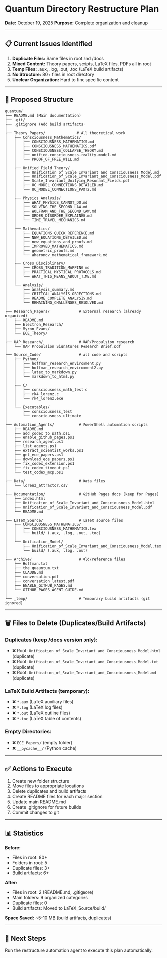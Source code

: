 # Quantum Directory Restructure Plan
**Date:** October 19, 2025
**Purpose:** Complete organization and cleanup

---

## 📋 Current Issues Identified

1. **Duplicate Files:** Same files in root and /docs
2. **Mixed Content:** Theory papers, scripts, LaTeX files, PDFs all in root
3. **Temp Files:** .aux, .log, .out, .toc (LaTeX build artifacts)
4. **No Structure:** 80+ files in root directory
5. **Unclear Organization:** Hard to find specific content

---

## 🎯 Proposed Structure

```
quantum/
├── README.md (Main documentation)
├── .git/
├── .gitignore (Add build artifacts)
│
├── Theory_Papers/              # All theoretical work
│   ├── Consciousness_Mathematics/
│   │   ├── CONSCIOUSNESS_MATHEMATICS.md
│   │   ├── CONSCIOUSNESS_MATHEMATICS.pdf
│   │   ├── CONSCIOUSNESS_COLLAPSE_THEORY.md
│   │   ├── unified-consciousness-reality-model.md
│   │   └── PROOF_OF_FREE_WILL.md
│   │
│   ├── Unified_Field_Theory/
│   │   ├── Unification_of_Scale_Invariant_and_Consciousness_Model.md
│   │   ├── Unification_of_Scale_Invariant_and_Consciousness_Model.pdf
│   │   ├── Scale_Invariant_Unifying_Resonant_Fields.pdf
│   │   ├── UC_MODEL_CONNECTIONS_DETAILED.md
│   │   └── UC_MODEL_CONNECTIONS_PART2.md
│   │
│   ├── Physics_Analysis/
│   │   ├── WHAT_PHYSICS_CANNOT_DO.md
│   │   ├── SOLVING_THE_SECOND_LAW.md
│   │   ├── WOLFRAM_AND_THE_SECOND_LAW.md
│   │   ├── ORDER_DISORDER_EXPLAINED.md
│   │   └── TIME_TRAVEL_MECHANICS.md
│   │
│   ├── Mathematics/
│   │   ├── EQUATIONS_QUICK_REFERENCE.md
│   │   ├── NEW_EQUATIONS_DETAILED.md
│   │   ├── new_equations_and_proofs.md
│   │   ├── IMPROVED_MATHEMATICS.md
│   │   ├── geometric_proofs.md
│   │   └── aharonov_mathematical_framework.md
│   │
│   ├── Cross_Disciplinary/
│   │   ├── CROSS_TRADITION_MAPPING.md
│   │   ├── PRACTICAL_MYSTICAL_PROTOCOLS.md
│   │   └── WHAT_THIS_MEANS_ABOUT_TIME.md
│   │
│   └── Analysis/
│       ├── analysis_summary.md
│       ├── CRITICAL_ANALYSIS_OBJECTIONS.md
│       ├── README_COMPLETE_ANALYSIS.md
│       └── REMAINING_CHALLENGES_RESOLVED.md
│
├── Research_Papers/             # External research (already organized)
│   ├── README.md
│   ├── Electron_Research/
│   ├── Myron_Evans/
│   └── ECE_Theory/
│
├── UAP_Research/                # UAP/Propulsion research
│   └── UAP_Propulsion_Signatures_Research_Brief.pdf
│
├── Source_Code/                 # All code and scripts
│   ├── Python/
│   │   ├── hoffman_research_environment.py
│   │   ├── hoffman_research_environment2.py
│   │   ├── latex_to_markdown.py
│   │   └── markdown_to_html.py
│   │
│   ├── C/
│   │   ├── consciousness_math_test.c
│   │   ├── rk4_lorenz.c
│   │   └── rk4_lorenz.exe
│   │
│   └── Executables/
│       ├── consciousness_test
│       └── consciousness_ultimate
│
├── Automation_Agents/           # PowerShell automation scripts
│   ├── README.md
│   ├── add_codex_to_path.ps1
│   ├── enable_github_pages.ps1
│   ├── research_agent.ps1
│   ├── list_agents.ps1
│   ├── extract_scientist_works.ps1
│   ├── get_ece_papers.ps1
│   ├── download_ece_papers.ps1
│   ├── fix_codex_extension.ps1
│   ├── fix_codex_timeout.ps1
│   └── test_codex_mcp.ps1
│
├── Data/                        # Data files
│   └── lorenz_attractor.csv
│
├── Documentation/               # GitHub Pages docs (keep for Pages)
│   ├── index.html
│   ├── Unification_of_Scale_Invariant_and_Consciousness_Model.html
│   ├── Unification_of_Scale_Invariant_and_Consciousness_Model.pdf
│   └── README.md
│
├── LaTeX_Source/                # LaTeX source files
│   ├── CONSCIOUSNESS_MATHEMATICS/
│   │   ├── CONSCIOUSNESS_MATHEMATICS.tex
│   │   └── build/ (.aux, .log, .out, .toc)
│   │
│   └── Unification_Model/
│       ├── Unification_of_Scale_Invariant_and_Consciousness_Model.tex
│       └── build/ (.aux, .log, .out)
│
├── Archive/                     # Old/reference files
│   ├── Hoffman.txt
│   ├── the quauntum.txt
│   ├── CLAUDE.md
│   ├── conversation.pdf
│   ├── conversation_latest.pdf
│   ├── ENABLE_GITHUB_PAGES.md
│   └── GITHUB_PAGES_AGENT_GUIDE.md
│
└── _temp/                       # Temporary build artifacts (git ignored)

```

---

## 🗑️ Files to Delete (Duplicates/Build Artifacts)

### Duplicates (keep /docs version only):
- ❌ Root: `Unification_of_Scale_Invariant_and_Consciousness_Model.html` (duplicate)
- ❌ Root: `Unification_of_Scale_Invariant_and_Consciousness_Model.txt` (duplicate)
- ❌ Root: `Unification_of_Scale_Invariant_and_Consciousness_Model.md` (duplicate)

### LaTeX Build Artifacts (temporary):
- ❌ `*.aux` (LaTeX auxiliary files)
- ❌ `*.log` (LaTeX log files)
- ❌ `*.out` (LaTeX outline files)
- ❌ `*.toc` (LaTeX table of contents)

### Empty Directories:
- ❌ `ECE_Papers/` (empty folder)
- ❌ `__pycache__/` (Python cache)

---

## ✅ Actions to Execute

1. Create new folder structure
2. Move files to appropriate locations
3. Delete duplicates and build artifacts
4. Create README files for each major section
5. Update main README.md
6. Create .gitignore for future builds
7. Commit changes to git

---

## 📊 Statistics

**Before:**
- Files in root: 80+
- Folders in root: 5
- Duplicate files: 3+
- Build artifacts: 6+

**After:**
- Files in root: 2 (README.md, .gitignore)
- Main folders: 9 organized categories
- Duplicate files: 0
- Build artifacts: Moved to LaTeX_Source/build/

**Space Saved:** ~5-10 MB (build artifacts, duplicates)

---

## 🚀 Next Steps

Run the restructure automation agent to execute this plan automatically.

